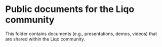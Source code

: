 # Public documents for the Liqo community

This folder contains documents (e.g., presentations, demos, videos) that are shared within the Liqo community.
